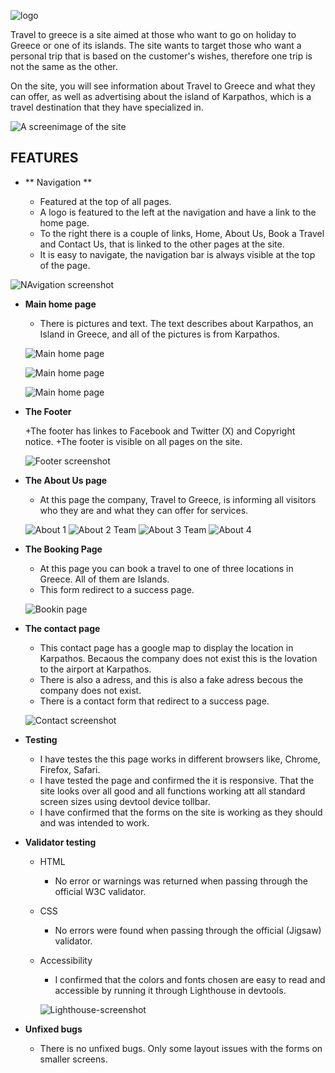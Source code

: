 ![logo](assets/images/logo.webp)

Travel to greece is a site aimed at those who want to go on holiday to Greece or one of its islands. The site wants to target those who want a personal trip that is based on the customer's wishes, therefore one trip is not the same as the other. 

On the site, you will see information about Travel to Greece and what they can offer, as well as advertising about the island of Karpathos, which is a travel destination that they have specialized in.

![A screenimage of the site](assets/images/readme_files/screenimage.webp)

## FEATURES

+ ** Navigation **
  
  + Featured at the top of all pages.
  + A logo is featured to the left at the navigation and have a link to the home page.
  + To the right there is a couple of links, Home, About Us, Book a Travel and Contact Us, that is linked to the other pages at the site.
  + It is easy to navigate, the navigation bar is always visible at the top of the page.

![NAvigation screenshot](assets/images/readme_files/navigation-screenshot.webp)

+ **Main home page**

  + There is pictures and text. The text describes about Karpathos, an Island in Greece, and all of the pictures is from Karpathos.

  ![Main home page](assets/images/readme_files/main-home-page1.webp)

  ![Main home page](assets/images/readme_files/main-home-page2.webp)

  ![Main home page](assets/images/readme_files/main-home-page3.webp)

+ **The Footer**

  +The footer has linkes to Facebook and Twitter (X) and Copyright notice.
  +The footer is visible on all pages on the site.

  ![Footer screenshot](assets/images/readme_files/footer-screenshot.webp)

+ **The About Us page**

  + At this page the company, Travel to Greece, is informing all visitors who they are and what they can offer for services.

  ![About 1](assets/images/readme_files/about1.webp)
  ![About 2 Team](assets/images/readme_files/about_team1.webp)
  ![About 3 Team](assets/images/readme_files/about_team2.webp)
  ![About 4](assets/images/readme_files/about3.webp)

+ **The Booking Page**

  + At this page you can book a travel to one of three locations in Greece. All of them are Islands.
  + This form redirect to a success page.

  ![Bookin page](assets/images/readme_files/book-a-travel.webp)

+ **The contact page**

  + This contact page has a google map to display the location in Karpathos. Becaous the company does not exist this is the lovation to the airport at Karpathos.
  + There is also a adress, and this is also a fake adress becous the company does not exist.
  + There is a contact form that redirect to a success page.

  ![Contact screenshot](assets/images/readme_files/contact-screenshot.webp)

+ **Testing**

  + I have testes the this page works in different browsers like, Chrome, Firefox, Safari.
  + I have tested the page and confirmed the it is responsive. That the site looks over all good and all functions working att all standard screen sizes
    using devtool device tollbar.
  + I have confirmed that the forms on the site is working as they should and was intended to work.

+ **Validator testing**

  + HTML
    + No error or warnings was returned when passing through the official W3C validator.
  + CSS
    + No errors were found when passing through the official (Jigsaw) validator.
  + Accessibility
    + I confirmed that the colors and fonts chosen are easy to read and accessible by running it through Lighthouse in devtools.

    ![Lighthouse-screenshot](assets/images/readme_files/lighthouse.webp)
  
+ **Unfixed bugs**
  + There is no unfixed bugs. Only some layout issues with the forms on smaller screens.




